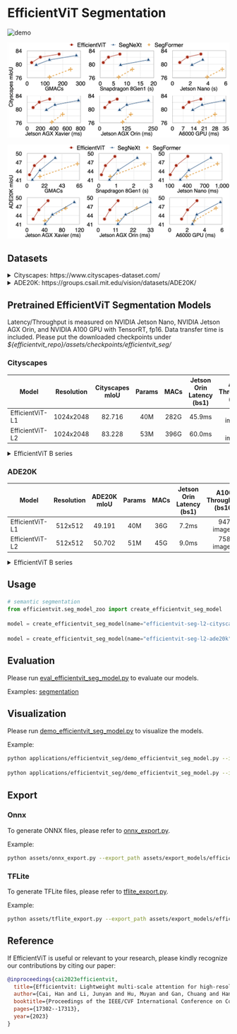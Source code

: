 # EfficientViT Segmentation

![demo](https://huggingface.co/han-cai/efficientvit-seg/resolve/main/cityscapes_l1.gif)

<p align="left">
<img src="../../assets/city_results.png"  width="600">
</p>

<p align="left">
<img src="../../assets/ade_results.png"  width="600">
</p>

## Datasets

<details>
  <summary>Cityscapes: https://www.cityscapes-dataset.com/</summary>

  ```python
  Our code expects the Cityscapes dataset directory to follow the following structure:

  cityscapes
  ├── gtFine
  |   ├── train
  |   ├── val
  ├── leftImg8bit
  |   ├── train
  |   ├── val
  ```

</details>

<details>
  <summary>ADE20K: https://groups.csail.mit.edu/vision/datasets/ADE20K/</summary>

  ```python
  Our code expects the ADE20K dataset directory to follow the following structure:

  ade20k
  ├── annotations
  |   ├── training
  |   ├── validation
  ├── images
  |   ├── training
  |   ├── validation
  ```
  
</details>

## Pretrained EfficientViT Segmentation Models

Latency/Throughput is measured on NVIDIA Jetson Nano, NVIDIA Jetson AGX Orin, and NVIDIA A100 GPU with TensorRT, fp16. Data transfer time is included. Please put the downloaded checkpoints under *${efficientvit_repo}/assets/checkpoints/efficientvit_seg/*

### Cityscapes

| Model         |  Resolution | Cityscapes mIoU | Params |  MACs |  Jetson Orin Latency (bs1) | A100 Throughput (bs1) | Checkpoint |
|----------------------|:----------:|:----------:|:---------:|:------------:|:---------:|:---------:|:------------:|
| EfficientViT-L1 | 1024x2048 | 82.716 | 40M | 282G | 45.9ms  | 122 image/s | [link](https://huggingface.co/han-cai/efficientvit-seg/resolve/main/efficientvit_seg_l1_cityscapes.pt) |
| EfficientViT-L2 | 1024x2048 | 83.228 | 53M | 396G | 60.0ms  | 102 image/s | [link](https://huggingface.co/han-cai/efficientvit-seg/resolve/main/efficientvit_seg_l2_cityscapes.pt) |

<details>
  <summary>EfficientViT B series</summary>

  | Model         |  Resolution | Cityscapes mIoU | Params |  MACs |  Jetson Nano (bs1) | Jetson Orin (bs1) | Checkpoint |
  |----------------------|:----------:|:----------:|:---------:|:------------:|:---------:|:---------:|:------------:|
  | EfficientViT-B0 | 1024x2048 | 75.653 | 0.7M | 4.4G | 275ms  | 9.9ms  | [link](https://huggingface.co/han-cai/efficientvit-seg/resolve/main/efficientvit_seg_b0_cityscapes.pt) |
  | EfficientViT-B1 | 1024x2048 | 80.547 | 4.8M | 25G  | 819ms  | 24.3ms | [link](https://huggingface.co/han-cai/efficientvit-seg/resolve/main/efficientvit_seg_b1_cityscapes.pt) |
  | EfficientViT-B2 | 1024x2048 | 82.073 | 15M  | 74G  | 1676ms | 46.5ms | [link](https://huggingface.co/han-cai/efficientvit-seg/resolve/main/efficientvit_seg_b2_cityscapes.pt) |
  | EfficientViT-B3 | 1024x2048 | 83.016 | 40M  | 179G | 3192ms | 81.8ms | [link](https://huggingface.co/han-cai/efficientvit-seg/resolve/main/efficientvit_seg_b3_cityscapes.pt) |

</details>

### ADE20K

| Model         |  Resolution | ADE20K mIoU | Params |  MACs |  Jetson Orin Latency (bs1) | A100 Throughput (bs16) | Checkpoint |
|----------------------|:----------:|:----------:|:---------:|:------------:|:---------:|:---------:|:------------:|
| EfficientViT-L1 | 512x512 | 49.191 | 40M | 36G | 7.2ms  | 947 image/s | [link](https://huggingface.co/han-cai/efficientvit-seg/resolve/main/efficientvit_seg_l1_ade20k.pt) |
| EfficientViT-L2 | 512x512 | 50.702 | 51M | 45G | 9.0ms | 758 image/s | [link](https://huggingface.co/han-cai/efficientvit-seg/resolve/main/efficientvit_seg_l2_ade20k.pt) |

<details>
  <summary>EfficientViT B series</summary>

  | Model         |  Resolution | ADE20K mIoU | Params |  MACs |  Jetson Nano (bs1) | Jetson Orin (bs1) | Checkpoint |
  |----------------------|:----------:|:----------:|:---------:|:------------:|:---------:|:---------:|:------------:|
  | EfficientViT-B1 | 512x512 | 42.840 | 4.8M | 3.1G | 110ms | 4.0ms  | [link](https://huggingface.co/han-cai/efficientvit-seg/resolve/main/efficientvit_seg_b1_ade20k.pt) |
  | EfficientViT-B2 | 512x512 | 45.941 | 15M  | 9.1G | 212ms | 7.3ms  | [link](https://huggingface.co/han-cai/efficientvit-seg/resolve/main/efficientvit_seg_b2_ade20k.pt) |
  | EfficientViT-B3 | 512x512 | 49.013 | 39M  | 22G  | 411ms | 12.5ms | [link](https://huggingface.co/han-cai/efficientvit-seg/resolve/main/efficientvit_seg_b3_ade20k.pt) |

</details>

## Usage

```python
# semantic segmentation
from efficientvit.seg_model_zoo import create_efficientvit_seg_model

model = create_efficientvit_seg_model(name="efficientvit-seg-l2-cityscapes", pretrained=True)

model = create_efficientvit_seg_model(name="efficientvit-seg-l2-ade20k", pretrained=True)
```

## Evaluation

Please run [eval_efficientvit_seg_model.py](eval_efficientvit_seg_model.py) to evaluate our models.

Examples: [segmentation](../../assets/eval_efficientvit_seg_model.sh)

## Visualization

Please run [demo_efficientvit_seg_model.py](demo_efficientvit_seg_model.py) to visualize the models.

Example:

```bash
python applications/efficientvit_seg/demo_efficientvit_seg_model.py --image_path assets/fig/indoor.jpg --dataset ade20k --crop_size 512 --model efficientvit-seg-l2-ade20k

python applications/efficientvit_seg/demo_efficientvit_seg_model.py --image_path assets/fig/city.png --dataset cityscapes --crop_size 1024 --model efficientvit-seg-l2-cityscapes
```

## Export

### Onnx

To generate ONNX files, please refer to [onnx_export.py](../../assets/onnx_export.py).

Example:

```bash
python assets/onnx_export.py --export_path assets/export_models/efficientvit_seg_l2_cityscapes_r1024x2048.onnx --task seg --model efficientvit-seg-l2-cityscapes --resolution 1024 2048 --bs 1
```

### TFLite

To generate TFLite files, please refer to [tflite_export.py](../../assets/tflite_export.py).

Example:

```bash
python assets/tflite_export.py --export_path assets/export_models/efficientvit_seg_l2_ade20k_r512x512.onnx --task seg --model efficientvit-seg-l2-ade20k --resolution 512 512
```

## Reference

If EfficientViT is useful or relevant to your research, please kindly recognize our contributions by citing our paper:

```bibtex
@inproceedings{cai2023efficientvit,
  title={Efficientvit: Lightweight multi-scale attention for high-resolution dense prediction},
  author={Cai, Han and Li, Junyan and Hu, Muyan and Gan, Chuang and Han, Song},
  booktitle={Proceedings of the IEEE/CVF International Conference on Computer Vision},
  pages={17302--17313},
  year={2023}
}
```

